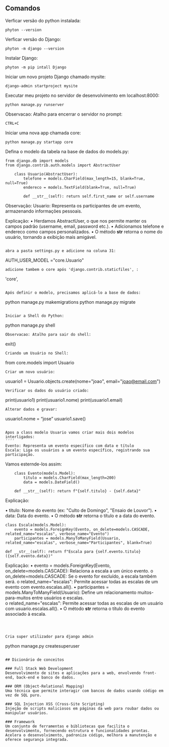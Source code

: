 ## Comandos

Verficar versão do python instalada:
````
phyton --version
````

Verficar versão do Django:
````
phyton -m django --version
````

Instalar Django:
````
phyton -m pip intall Django
````

Iniciar um novo projeto Django chamado mysite:
````
django-admin startproject mysite
````

Executar meu projeto no servidor de desenvolvimento em localhost:8000:
````
python manage.py runserver
````
Observacao: Atalho para encerrar o servidor no prompt:
````
CTRL+C
````

Iniciar uma nova app chamada core:
````
python manage.py startapp core
````

Defina o modelo da tabela na base de dados do models.py:
````
from django.db import models 
from django.contrib.auth.models import AbstractUser 
    
    class Usuario(AbstractUser): 
        telefone = models.CharField(max_length=15, blank=True, null=True) 
        endereco = models.TextField(blank=True, null=True) 
        
        def __str__(self): return self.first_name or self.username 
````
Observação: Usuario: Representa os participantes de um evento, armazenando informações pessoais.

Explicação: 
• Herdamos AbstractUser, o que nos permite manter os campos padrão (username, email, password etc.). 
• Adicionamos telefone e endereco como campos personalizados. 
• O método __str__ retorna o nome do usuário, tornando a exibição mais amigável. 
````

abra a pasta settings.py e adicione na coluna 31: 
````
AUTH_USER_MODEL ="core.Usuario"
````
adicione tambem o core após 'django.contrib.staticfiles', :
````
'core',
````

Após definir o modelo, precisamos aplicá-lo a base de dados:
````
python manage.py makemigrations
python manage.py migrate
````

Iniciar a Shell do Python:
````
python manage.py shell
````
Observacao: Atalho para sair do shell:
````
exit()
````
Criando um Usuário no Shell:
````
from core.models import Usuario
````
Criar um novo usuário:
````
usuario1 = Usuario.objects.create(nome="joao",
email="joao@email.com")
````
Verificar os dados do usuário criado:
````
print(usuario1)
print(usuario1.nome)
print(usuario1.email)
````
Alterar dados e gravar:
````
usuario1.nome = “jose”
usuario1.save()
````

Apos a class modelo Usuario vamos criar mais dois modelos interligados: 
´´´´
Evento: Representa um evento específico com data e título
Escala: Liga os usuários a um evento específico, registrando sua participação.
````
Vamos esternde-los assim:
````
    class Evento(models.Model): 
        titulo = models.CharField(max_length=200) 
        data = models.DateField() 
    
    def __str__(self): return f"{self.titulo} - {self.data}"
````
Explicação: 

• titulo: Nome do evento (ex: "Culto de Domingo", "Ensaio de Louvor"). 
• data: Data do evento. 
• O método __str__ retorna o título e a data do evento. 
````
class Escala(models.Model): 
    evento = models.ForeignKey(Evento, on_delete=models.CASCADE, related_name="escalas", verbose_name="Evento") 
    participantes = models.ManyToManyField(Usuario, related_name="escalas", verbose_name="Participantes", blank=True) 

def __str__(self): return f"Escala para {self.evento.titulo} ({self.evento.data})" 
````
Explicação: 
• evento = models.ForeignKey(Evento, on_delete=models.CASCADE): Relaciona a escala a um único evento.  o on_delete=models.CASCADE: Se o evento for excluído, a escala também será. o related_name="escalas": Permite acessar todas as escalas de um evento com evento.escalas.all(). 
• participantes = models.ManyToManyField(Usuario): Define um relacionamento muitos-para-muitos entre usuários e escalas.  
o related_name="escalas": Permite acessar todas as escalas de um usuário com usuario.escalas.all(). 
• O método __str__ retorna o título do evento associado à escala. 
````



Cria super utilizador para django admin
````
python manage.py createsuperuser
````
 
## Dicionário de conceitos

### Full Stack Web Development
Desenvolvimento de sites e aplicações para a web, envolvendo front-end, back-end e banco de dados.

### ORM (Object-Relational Mapping)
Uma técnica que permite interagir com bancos de dados usando código em vez de SQL puro.

### SQL Injection XSS (Cross-Site Scripting)
Injeção de scripts maliciosos em páginas da web para roubar dados ou manipular usuários.

### Framework
Um conjunto de ferramentas e bibliotecas que facilita o desenvolvimento, fornecendo estrutura e funcionalidades prontas.
Acelera o desenvolvimento, padroniza código, melhora a manutenção e oferece segurança integrada.